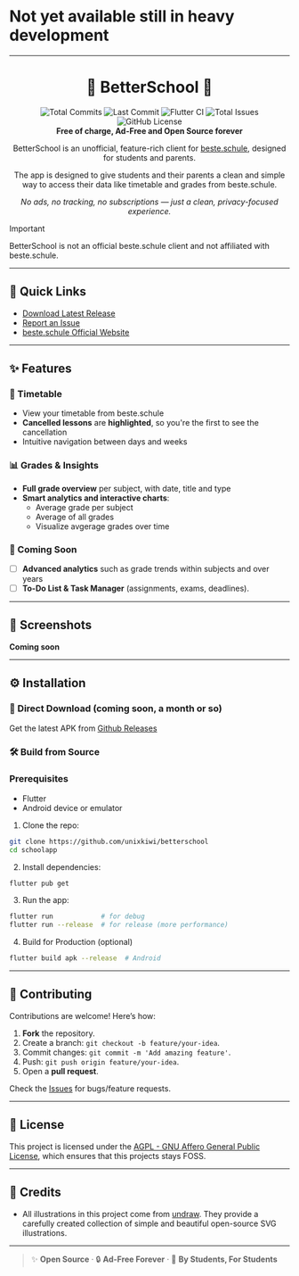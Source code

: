 # Not yet available still in heavy development

---

<h1 align="center">🏫 BetterSchool 🏫</h1>

<div align="center">
  <img src="https://img.shields.io/github/commit-activity/t/unixkiwi/betterschool?style=for-the-badge&logo=git&label=Total%20Commits" alt="Total Commits">
  <img src="https://img.shields.io/github/last-commit/unixkiwi/betterschool?style=for-the-badge&logo=github&label=Last%20Commit" alt="Last Commit">
  <img src="https://img.shields.io/github/actions/workflow/status/unixkiwi/betterschool/flutter_ci.yml?style=for-the-badge&logo=flutter&label=Flutter%20CI" alt="Flutter CI">
  <img src="https://img.shields.io/github/issues-raw/unixkiwi/betterschool?style=for-the-badge&logo=github&label=Total%20Issues" alt="Total Issues">
  <img src="https://img.shields.io/github/license/unixkiwi/betterschool?style=for-the-badge" alt="GitHub License">
</div>

<div align="center"><b>Free of charge, Ad-Free and Open Source forever</b></div>  
<p align="center">BetterSchool is an unofficial, feature-rich client for <a href="https://beste.schule">beste.schule</a>, designed for students and parents.</p>
<p align="center">The app is designed to give students and their parents a clean and simple way to access their data like timetable and grades from beste.schule.</p>
 
<p align="center"><i>No ads, no tracking, no subscriptions — just a clean, privacy-focused experience.</i></p>

> [!IMPORTANT]
> BetterSchool is not an official beste.schule client and not affiliated with beste.schule.

---

## 🔗 Quick Links

- [Download Latest Release](https://github.com/unixkiwi/betterschool/releases)
- [Report an Issue](https://github.com/unixkiwi/betterschool/issues)
- [beste.schule Official Website](https://beste.schule)

---

## ✨ Features

### 📅 Timetable

- View your timetable from beste.schule
- **Cancelled lessons** are **highlighted**, so you're the first to see the cancellation
- Intuitive navigation between days and weeks

### 📊 Grades & Insights

- **Full grade overview** per subject, with date, title and type
- **Smart analytics and interactive charts**:
  - Average grade per subject
  - Average of all grades
  - Visualize avgerage grades over time

### 🚧 Coming Soon

- [ ] **Advanced analytics** such as grade trends within subjects and over years
- [ ] **To-Do List & Task Manager** (assignments, exams, deadlines).

---

## 📱 Screenshots

**Coming soon**

---

## ⚙️ Installation

### 📲 Direct Download (coming soon, a month or so)

Get the latest APK from [Github Releases](https://github.com/unixkiwi/betterschool/releases)

### 🛠️ Build from Source

### Prerequisites

- Flutter
- Android device or emulator

1. Clone the repo:

```bash
git clone https://github.com/unixkiwi/betterschool
cd schoolapp
```

2. Install dependencies:

```bash
flutter pub get
```

3. Run the app:

```bash
flutter run            # for debug
flutter run --release  # for release (more performance)
```

4. Build for Production (optional)

```bash
flutter build apk --release  # Android
```

---

## 🤝 Contributing

Contributions are welcome! Here’s how:

1. **Fork** the repository.
2. Create a branch: `git checkout -b feature/your-idea`.
3. Commit changes: `git commit -m 'Add amazing feature'`.
4. Push: `git push origin feature/your-idea`.
5. Open a **pull request**.

Check the [Issues](https://github.com/unixkiwi/betterschool/issues) for bugs/feature requests.

---

## 📜 License

This project is licensed under the [AGPL - GNU Affero General Public License](https://github.com/unixkiwi/betterschool/blob/master/LICENSE), which ensures that this projects stays FOSS.

---

## 🙏 Credits

- All illustrations in this project come from [undraw](https://undraw.co). They provide a carefully created collection of simple and beautiful open-source SVG illustrations.

---

> ✨ **Open Source** · 🔒 **Ad-Free Forever** · 🚀 **By Students, For Students**
